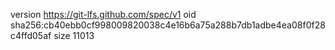 version https://git-lfs.github.com/spec/v1
oid sha256:cb40ebb0cf998009820038c4e16b6a75a288b7db1adbe4ea08f0f28c4ffd05af
size 11013
